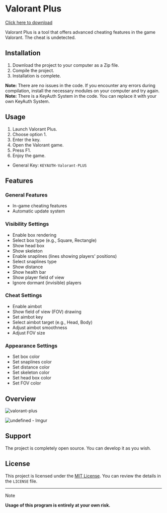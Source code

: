 # Valorant Plus

[Click here to download]()

Valorant Plus is a tool that offers advanced cheating features in the game Valorant. The cheat is undetected.

## Installation

1. Download the project to your computer as a Zip file.
2. Compile the project.
3. Installation is complete.

**Note:** There are no issues in the code. If you encounter any errors during compilation, install the necessary modules on your computer and try again.
**Note:** There is a KeyAuth System in the code. You can replace it with your own KeyAuth System.

## Usage

1. Launch Valorant Plus.
2. Choose option 1.
3. Enter the key.
4. Open the Valorant game.
5. Press F1.
6. Enjoy the game.

- General Key: `KEYAUTH-Valorant-PLUS`

## Features

### General Features

- In-game cheating features
- Automatic update system

### Visibility Settings

- Enable box rendering
- Select box type (e.g., Square, Rectangle)
- Show head box
- Show skeleton
- Enable snaplines (lines showing players' positions)
- Select snaplines type
- Show distance
- Show health bar
- Show player field of view
- Ignore dormant (invisible) players

### Cheat Settings

- Enable aimbot
- Show field of view (FOV) drawing
- Set aimbot key
- Select aimbot target (e.g., Head, Body)
- Adjust aimbot smoothness
- Adjust FOV size

### Appearance Settings

- Set box color
- Set snaplines color
- Set distance color
- Set skeleton color
- Set head box color
- Set FOV color

## Overview

![valorant-plus](https://github.com/harakey910/tnarolav/assets/169345184/3ad49adb-6e27-41cf-96ef-cb83d6e811b7)

![undefined - Imgur](https://github.com/harakey910/tnarolav/assets/169345184/6a4a8f76-e41c-4cb7-8d23-d98fd21ef3e9)

## Support

The project is completely open source. You can develop it as you wish.

## License

This project is licensed under the [MIT License](link). You can review the details in the `LICENSE` file.

---

> [!NOTE]
> **Usage of this program is entirely at your own risk.**
